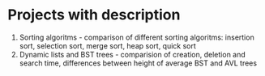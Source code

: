 # Projects with description
1. Sorting algoritms - comparison of different sorting algoritms: insertion sort, selection sort, merge sort, heap sort, quick sort
2. Dynamic lists and BST trees - comparision of creation, deletion and search time, differences between height of average BST and AVL trees
